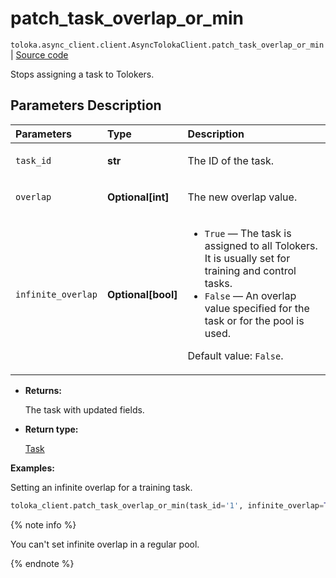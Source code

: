 # patch_task_overlap_or_min
`toloka.async_client.client.AsyncTolokaClient.patch_task_overlap_or_min` | [Source code](https://github.com/Toloka/toloka-kit/blob/v1.1.2/src/client/__init__.py#L0)

Stops assigning a task to Tolokers.

## Parameters Description

| Parameters | Type | Description |
| :----------| :----| :-----------|
`task_id`|**str**|<p>The ID of the task.</p>
`overlap`|**Optional\[int\]**|<p>The new overlap value.</p>
`infinite_overlap`|**Optional\[bool\]**|<ul> <li>`True` — The task is assigned to all Tolokers. It is usually set for training and control tasks.</li> <li>`False` — An overlap value specified for the task or for the pool is used.</li> </ul> <p></p><p>Default value: `False`.</p>

* **Returns:**

  The task with updated fields.

* **Return type:**

  [Task](toloka.client.task.Task.md)

**Examples:**

Setting an infinite overlap for a training task.

```python
toloka_client.patch_task_overlap_or_min(task_id='1', infinite_overlap=True)
```

{% note info %}

You can't set infinite overlap in a regular pool.

{% endnote %}
